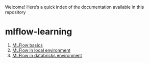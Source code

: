 
Welcome! Here’s a quick index of the documentation available in this repository


# mlflow-learning

1. [MLFlow basics](docs/basics.md)
2. [MLFlow in local environment](docs/mlflow-local.md)
3. [MLFlow in databricks environment](docs/mlflow-databricks.md)